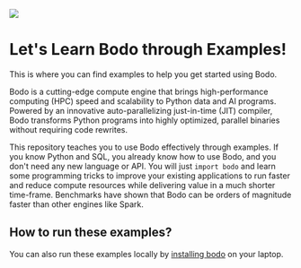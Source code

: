 ![](bodo-gray-green.svg)

# Let's Learn Bodo through Examples!

This is where you can find examples to help you get started using Bodo.

Bodo is a cutting-edge compute engine that brings high-performance computing (HPC) speed
and scalability to Python data and AI programs. Powered by an innovative auto-parallelizing
just-in-time (JIT) compiler, Bodo transforms Python programs into highly optimized,
parallel binaries without requiring code rewrites.

This repository teaches you to use Bodo effectively through examples.
If you know Python and SQL, you already know how to use Bodo, and you don't need any new language or API. You will just `import bodo` and learn some programming tricks to improve your existing applications to run faster and reduce compute resources while delivering value in a much shorter time-frame. Benchmarks have shown that Bodo can be orders of magnitude faster than other engines like Spark.

## How to run these examples?

You can also run these examples locally by [installing bodo](https://docs.bodo.ai/latest/installation_and_setup/install/#install) on your laptop.
